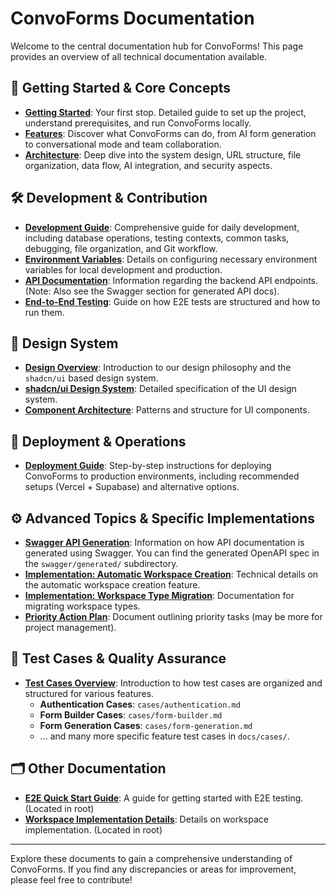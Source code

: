 # ConvoForms Documentation

Welcome to the central documentation hub for ConvoForms! This page provides an overview of all technical documentation available.

## 🚀 Getting Started & Core Concepts

- **[Getting Started](./GETTING_STARTED.md)**: Your first stop. Detailed guide to set up the project, understand prerequisites, and run ConvoForms locally.
- **[Features](./features.md)**: Discover what ConvoForms can do, from AI form generation to conversational mode and team collaboration.
- **[Architecture](./ARCHITECTURE.md)**: Deep dive into the system design, URL structure, file organization, data flow, AI integration, and security aspects.

## 🛠️ Development & Contribution

- **[Development Guide](./DEVELOPMENT.md)**: Comprehensive guide for daily development, including database operations, testing contexts, common tasks, debugging, file organization, and Git workflow.
- **[Environment Variables](./ENVIRONMENT.md)**: Details on configuring necessary environment variables for local development and production.
- **[API Documentation](./API_DOCUMENTATION.md)**: Information regarding the backend API endpoints. (Note: Also see the Swagger section for generated API docs).
- **[End-to-End Testing](./E2E_TESTING.md)**: Guide on how E2E tests are structured and how to run them.

## 🎨 Design System

- **[Design Overview](./design/README.md)**: Introduction to our design philosophy and the `shadcn/ui` based design system.
- **[shadcn/ui Design System](./design/shadcn-ui-design-system.md)**: Detailed specification of the UI design system.
- **[Component Architecture](./design/shadcn-component-architecture.md)**: Patterns and structure for UI components.

## 🚀 Deployment & Operations

- **[Deployment Guide](./DEPLOYMENT.md)**: Step-by-step instructions for deploying ConvoForms to production environments, including recommended setups (Vercel + Supabase) and alternative options.

## ⚙️ Advanced Topics & Specific Implementations

- **[Swagger API Generation](./swagger/)**: Information on how API documentation is generated using Swagger. You can find the generated OpenAPI spec in the `swagger/generated/` subdirectory.
- **[Implementation: Automatic Workspace Creation](./implementation-automatic-workspace-creation.md)**: Technical details on the automatic workspace creation feature.
- **[Implementation: Workspace Type Migration](./implementation-workspace-type-migration.md)**: Documentation for migrating workspace types.
- **[Priority Action Plan](./PRIORITY_ACTION_PLAN.md)**: Document outlining priority tasks (may be more for project management).

## 🧪 Test Cases & Quality Assurance

- **[Test Cases Overview](./cases/README.md)**: Introduction to how test cases are organized and structured for various features.
    - **Authentication Cases**: `cases/authentication.md`
    - **Form Builder Cases**: `cases/form-builder.md`
    - **Form Generation Cases**: `cases/form-generation.md`
    - ... and many more specific feature test cases in `docs/cases/`.

## 🗂️ Other Documentation

- **[E2E Quick Start Guide](../../E2E_QUICK_START.md)**: A guide for getting started with E2E testing. (Located in root)
- **[Workspace Implementation Details](../../WORKSPACE_IMPLEMENTATION.md)**: Details on workspace implementation. (Located in root)

---

Explore these documents to gain a comprehensive understanding of ConvoForms. If you find any discrepancies or areas for improvement, please feel free to contribute!
